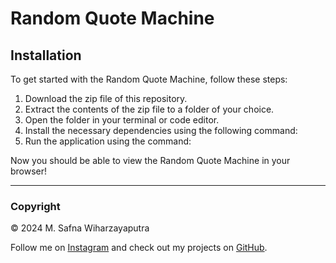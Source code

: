 # Random Quote Machine

## Installation

To get started with the Random Quote Machine, follow these steps:

1. Download the zip file of this repository.
2. Extract the contents of the zip file to a folder of your choice.
3. Open the folder in your terminal or code editor.
4. Install the necessary dependencies using the following command:
5. Run the application using the command:


Now you should be able to view the Random Quote Machine in your browser!

---

### Copyright

© 2024 M. Safna Wiharzayaputra

Follow me on [Instagram](https://www.instagram.com/muhmmadsf) and check out my projects on [GitHub](https://github.com/muhammadsafna).
